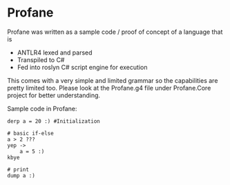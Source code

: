 # Profane
Profane was written as a sample code / proof of concept of a language that is 

* ANTLR4 lexed and parsed
* Transpiled to C#
* Fed into roslyn C# script engine for execution

This comes with a very simple and limited grammar so the capabilities are pretty limited too. Please look at the Profane.g4 file under Profane.Core project for better understanding. 

Sample code in Profane:

```
derp a = 20 :) #Initialization

# basic if-else 
a > 2 ???
yep -> 
    a = 5 :)
kbye

# print
dump a :)
```

